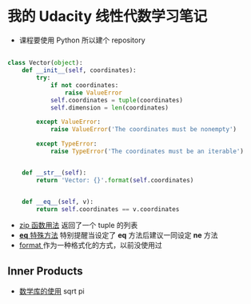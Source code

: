 # 我的 Udacity 线性代数学习笔记
* 课程要使用 Python 所以建个 repository 

## 
```python
class Vector(object):
    def __init__(self, coordinates):
        try:
            if not coordinates:
                raise ValueError
            self.coordinates = tuple(coordinates)
            self.dimension = len(coordinates)

        except ValueError:
            raise ValueError('The coordinates must be nonempty')

        except TypeError:
            raise TypeError('The coordinates must be an iterable')


    def __str__(self):
        return 'Vector: {}'.format(self.coordinates)


    def __eq__(self, v):
        return self.coordinates == v.coordinates
```

* [zip 函数用法](https://docs.python.org/2.7/library/functions.html?highlight=zip#zip) 返回了一个 tuple 的列表
* [__eq__ 特殊方法](https://docs.python.org/2.7/reference/datamodel.html?highlight=__eq__#object.__eq__) 特别提醒当设定了 __eq__ 方法后建议一同设定  __ne__ 方法
* [format ](https://docs.python.org/2.7/library/string.html#formatspec) 作为一种格式化的方式，以前没使用过
## Inner Products
* [数学库的使用](https://docs.python.org/2/library/math.html) sqrt pi 